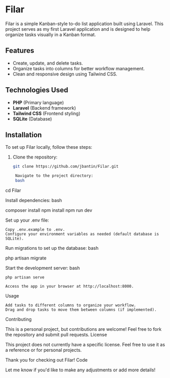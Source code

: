 # Filar

Filar is a simple Kanban-style to-do list application built using Laravel. This project serves as my first Laravel application and is designed to help organize tasks visually in a Kanban format.

## Features

- Create, update, and delete tasks.
- Organize tasks into columns for better workflow management.
- Clean and responsive design using Tailwind CSS.

## Technologies Used

- **PHP** (Primary language)
- **Laravel** (Backend framework)
- **Tailwind CSS** (Frontend styling)
- **SQLite** (Database)

## Installation

To set up Filar locally, follow these steps:

1. Clone the repository:
   ```bash
   git clone https://github.com/jbantin/Filar.git

    Navigate to the project directory:
    bash

cd Filar

Install dependencies:
bash

composer install
npm install
npm run dev

Set up your .env file:

    Copy .env.example to .env.
    Configure your environment variables as needed (default database is SQLite).

Run migrations to set up the database:
bash

php artisan migrate

Start the development server:
bash

    php artisan serve

    Access the app in your browser at http://localhost:8000.

Usage

    Add tasks to different columns to organize your workflow.
    Drag and drop tasks to move them between columns (if implemented).

Contributing

This is a personal project, but contributions are welcome! Feel free to fork the repository and submit pull requests.
License

This project does not currently have a specific license. Feel free to use it as a reference or for personal projects.

Thank you for checking out Filar!
Code


Let me know if you'd like to make any adjustments or add more details!
